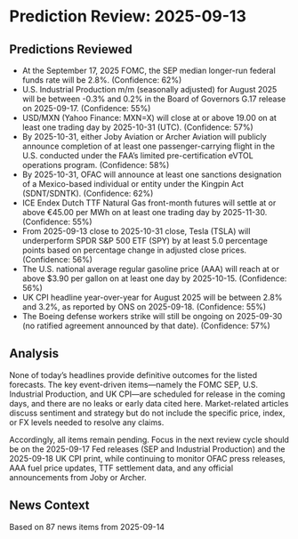 # Prediction Review: 2025-09-13

## Predictions Reviewed

- At the September 17, 2025 FOMC, the SEP median longer-run federal funds rate will be 2.8%. (Confidence: 62%)
- U.S. Industrial Production m/m (seasonally adjusted) for August 2025 will be between -0.3% and 0.2% in the Board of Governors G.17 release on 2025-09-17. (Confidence: 55%)
- USD/MXN (Yahoo Finance: MXN=X) will close at or above 19.00 on at least one trading day by 2025-10-31 (UTC). (Confidence: 57%)
- By 2025-10-31, either Joby Aviation or Archer Aviation will publicly announce completion of at least one passenger-carrying flight in the U.S. conducted under the FAA’s limited pre-certification eVTOL operations program. (Confidence: 58%)
- By 2025-10-31, OFAC will announce at least one sanctions designation of a Mexico-based individual or entity under the Kingpin Act (SDNT/SDNTK). (Confidence: 62%)
- ICE Endex Dutch TTF Natural Gas front-month futures will settle at or above €45.00 per MWh on at least one trading day by 2025-11-30. (Confidence: 55%)
- From 2025-09-13 close to 2025-10-31 close, Tesla (TSLA) will underperform SPDR S&P 500 ETF (SPY) by at least 5.0 percentage points based on percentage change in adjusted close prices. (Confidence: 56%)
- The U.S. national average regular gasoline price (AAA) will reach at or above $3.90 per gallon on at least one day by 2025-10-15. (Confidence: 56%)
- UK CPI headline year-over-year for August 2025 will be between 2.8% and 3.2%, as reported by ONS on 2025-09-18. (Confidence: 55%)
- The Boeing defense workers strike will still be ongoing on 2025-09-30 (no ratified agreement announced by that date). (Confidence: 57%)

## Analysis

None of today’s headlines provide definitive outcomes for the listed forecasts. The key event-driven items—namely the FOMC SEP, U.S. Industrial Production, and UK CPI—are scheduled for release in the coming days, and there are no leaks or early data cited here. Market-related articles discuss sentiment and strategy but do not include the specific price, index, or FX levels needed to resolve any claims.

Accordingly, all items remain pending. Focus in the next review cycle should be on the 2025-09-17 Fed releases (SEP and Industrial Production) and the 2025-09-18 UK CPI print, while continuing to monitor OFAC press releases, AAA fuel price updates, TTF settlement data, and any official announcements from Joby or Archer.

## News Context

Based on 87 news items from 2025-09-14
